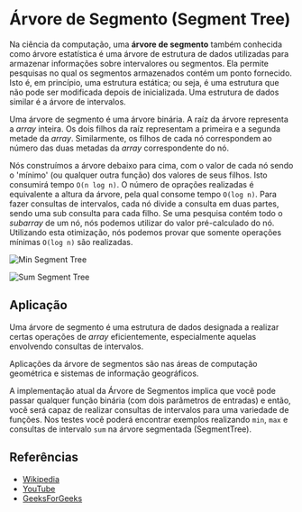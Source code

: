 # Árvore de Segmento (Segment Tree)

Na ciência da computação, uma **árvore de segmento** também conhecida como
árvore estatística é uma árvore de estrutura de dados utilizadas para
armazenar informações sobre intervalores ou segmentos. Ela permite pesquisas
no qual os segmentos armazenados contém um ponto fornecido. Isto é,
em princípio, uma estrutura estática; ou seja, é uma estrutura que não pode
ser modificada depois de inicializada. Uma estrutura de dados similar é a
árvore de intervalos.

Uma árvore de segmento é uma árvore binária. A raíz da árvore representa a
_array_ inteira. Os dois filhos da raíz representam a primeira e a segunda
metade da _array_. Similarmente, os filhos de cada nó correspondem ao número
das duas metadas da _array_ correspondente do nó.

Nós construímos a árvore debaixo para cima, com o valor de cada nó sendo o
'mínimo' (ou qualquer outra função) dos valores de seus filhos. Isto consumirá
tempo `O(n log n)`. O número de oprações realizadas é equivalente a altura da
árvore, pela qual consome tempo `O(log n)`. Para fazer consultas de intervalos,
cada nó divide a consulta em duas partes, sendo uma sub consulta para cada filho.
Se uma pesquisa contém todo o _subarray_ de um nó, nós podemos utilizar do valor
pré-calculado do nó. Utilizando esta otimização, nós podemos provar que somente
operações mínimas `O(log n)` são realizadas.

![Min Segment Tree](https://www.geeksforgeeks.org/wp-content/uploads/RangeMinimumQuery.png)

![Sum Segment Tree](https://www.geeksforgeeks.org/wp-content/uploads/segment-tree1.png)

## Aplicação

Uma árvore de segmento é uma estrutura de dados designada a realizar
certas operações de _array_ eficientemente, especialmente aquelas envolvendo
consultas de intervalos.

Aplicações da árvore de segmentos são nas áreas de computação geométrica e
sistemas de informação geográficos.

A implementação atual da Árvore de Segmentos implica que você pode passar
qualquer função binária (com dois parâmetros de entradas) e então, você
será capaz de realizar consultas de intervalos para uma variedade de funções.
Nos testes você poderá encontrar exemplos realizando `min`, `max` e consultas de
intervalo `sum` na árvore segmentada (SegmentTree).

## Referências

- [Wikipedia](https://en.wikipedia.org/wiki/Segment_tree)
- [YouTube](https://www.youtube.com/watch?v=ZBHKZF5w4YU&index=65&list=PLLXdhg_r2hKA7DPDsunoDZ-Z769jWn4R8)
- [GeeksForGeeks](https://www.geeksforgeeks.org/segment-tree-set-1-sum-of-given-range/)
